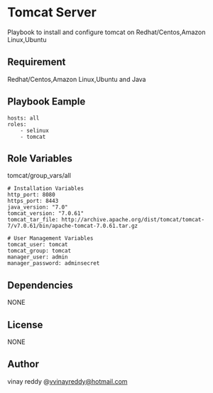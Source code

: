 Tomcat Server
========

Playbook to install and configure tomcat on Redhat/Centos,Amazon Linux,Ubuntu

Requirement
-----------

Redhat/Centos,Amazon Linux,Ubuntu and Java

Playbook Eample
---------------
```
hosts: all
roles:
    - selinux
    - tomcat
```

Role Variables
--------------
tomcat/group_vars/all
```
# Installation Variables
http_port: 8080
https_port: 8443
java_version: "7.0"
tomcat_version: "7.0.61"
tomcat_tar_file: http://archive.apache.org/dist/tomcat/tomcat-7/v7.0.61/bin/apache-tomcat-7.0.61.tar.gz
 
# User Management Variables
tomcat_user: tomcat
tomcat_group: tomcat
manager_user: admin
manager_password: adminsecret
```
Dependencies
------------
 NONE
 
License
-------
 NONE
 
Author
-----
vinay reddy @vvinayreddy@hotmail.com